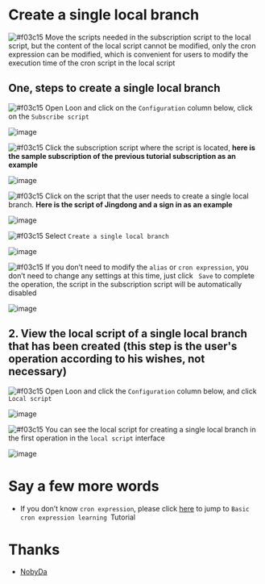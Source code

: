 # Create a single local branch

![#f03c15](https://placehold.it/15/f03c15/000000?text=+) Move the scripts needed in the subscription script to the local script, but the content of the local script cannot be modified, only the cron expression can be modified, which is convenient for users to modify the execution time of the cron script in the local script

## One, steps to create a single local branch

![#f03c15](https://placehold.it/15/f03c15/000000?text=+) Open Loon and click on the `Configuration` column below, click on the `Subscribe script`

![image](https://raw.githubusercontent.com/TiyNa/LoonManualimg/main/Plus/Remote_Script.jpg)

![#f03c15](https://placehold.it/15/f03c15/000000?text=+) Click the subscription script where the script is located, **here is the sample subscription of the previous tutorial subscription as an example**

![image](https://raw.githubusercontent.com/TiyNa/LoonManualimg/main/Plus/Branch_1.jpg)

![#f03c15](https://placehold.it/15/f03c15/000000?text=+) Click on the script that the user needs to create a single local branch. **Here is the script of Jingdong and a sign in as an example**

![image](https://raw.githubusercontent.com/TiyNa/LoonManualimg/main/Plus/Branch_2.jpg)

![#f03c15](https://placehold.it/15/f03c15/000000?text=+) Select `Create a single local branch`

![image](https://raw.githubusercontent.com/TiyNa/LoonManualimg/main/Plus/Branch_3.jpg)

![#f03c15](https://placehold.it/15/f03c15/000000?text=+) If you don’t need to modify the `alias` or `cron expression`, you don’t need to change any settings at this time, just click ` Save` to complete the operation, the script in the subscription script will be automatically disabled

![image](https://raw.githubusercontent.com/TiyNa/LoonManualimg/main/Plus/Branch_4.jpg)

## 2. View the local script of a single local branch that has been created (this step is the user's operation according to his wishes, not necessary)

![#f03c15](https://placehold.it/15/f03c15/000000?text=+) Open Loon and click the `Configuration` column below, and click `Local script`

![image](https://raw.githubusercontent.com/TiyNa/LoonManualimg/main/Plus/Local_Script.jpg)

![#f03c15](https://placehold.it/15/f03c15/000000?text=+) You can see the local script for creating a single local branch in the first operation in the `local script` interface

![image](https://raw.githubusercontent.com/TiyNa/LoonManualimg/main/Plus/Branch_5.jpg)

# Say a few more words

- If you don’t know `cron expression`, please click [here](https://github.com/chiupam/tutorial/blob/master/Loon/Plus/cron_EN.md) to jump to `Basic cron expression learning `Tutorial

# Thanks

- [NobyDa](https://github.com/NobyDa/Script/blob/master/JD-DailyBonus/JD_DailyBonus.js)
